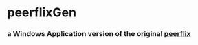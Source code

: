 <h1>peerflixGen</h1>
<h3>a Windows Application version of the original <a href="https://github.com/mafintosh/peerflix">peerflix</a></h3>
